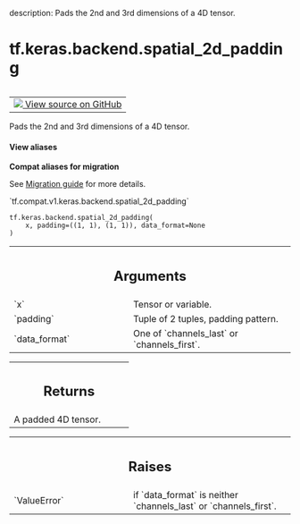 description: Pads the 2nd and 3rd dimensions of a 4D tensor.

<div itemscope itemtype="http://developers.google.com/ReferenceObject">
<meta itemprop="name" content="tf.keras.backend.spatial_2d_padding" />
<meta itemprop="path" content="Stable" />
</div>

# tf.keras.backend.spatial_2d_padding

<!-- Insert buttons and diff -->

<table class="tfo-notebook-buttons tfo-api nocontent" align="left">
<td>
  <a target="_blank" href="https://github.com/tensorflow/tensorflow/blob/r2.3/tensorflow/python/keras/backend.py#L3298-L3327">
    <img src="https://www.tensorflow.org/images/GitHub-Mark-32px.png" />
    View source on GitHub
  </a>
</td>
</table>



Pads the 2nd and 3rd dimensions of a 4D tensor.

<section class="expandable">
  <h4 class="showalways">View aliases</h4>
  <p>
<b>Compat aliases for migration</b>
<p>See
<a href="https://www.tensorflow.org/guide/migrate">Migration guide</a> for
more details.</p>
<p>`tf.compat.v1.keras.backend.spatial_2d_padding`</p>
</p>
</section>

<pre class="devsite-click-to-copy prettyprint lang-py tfo-signature-link">
<code>tf.keras.backend.spatial_2d_padding(
    x, padding=((1, 1), (1, 1)), data_format=None
)
</code></pre>



<!-- Placeholder for "Used in" -->


<!-- Tabular view -->
 <table class="responsive fixed orange">
<colgroup><col width="214px"><col></colgroup>
<tr><th colspan="2"><h2 class="add-link">Arguments</h2></th></tr>

<tr>
<td>
`x`
</td>
<td>
Tensor or variable.
</td>
</tr><tr>
<td>
`padding`
</td>
<td>
Tuple of 2 tuples, padding pattern.
</td>
</tr><tr>
<td>
`data_format`
</td>
<td>
One of `channels_last` or `channels_first`.
</td>
</tr>
</table>



<!-- Tabular view -->
 <table class="responsive fixed orange">
<colgroup><col width="214px"><col></colgroup>
<tr><th colspan="2"><h2 class="add-link">Returns</h2></th></tr>
<tr class="alt">
<td colspan="2">
A padded 4D tensor.
</td>
</tr>

</table>



<!-- Tabular view -->
 <table class="responsive fixed orange">
<colgroup><col width="214px"><col></colgroup>
<tr><th colspan="2"><h2 class="add-link">Raises</h2></th></tr>

<tr>
<td>
`ValueError`
</td>
<td>
if `data_format` is neither
`channels_last` or `channels_first`.
</td>
</tr>
</table>

